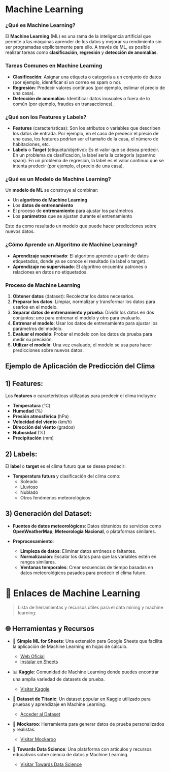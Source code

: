 
# Machine Learning

### ¿Qué es Machine Learning?

El **Machine Learning** (ML) es una rama de la inteligencia artificial que permite a las máquinas aprender de los datos y mejorar su rendimiento sin ser programadas explícitamente para ello. A través de ML, es posible realizar tareas como **clasificación**, **regresión** y **detección de anomalías**.

### Tareas Comunes en Machine Learning
- **Clasificación**: Asignar una etiqueta o categoría a un conjunto de datos (por ejemplo, identificar si un correo es spam o no).
- **Regresión**: Predecir valores continuos (por ejemplo, estimar el precio de una casa).
- **Detección de anomalías**: Identificar datos inusuales o fuera de lo común (por ejemplo, fraudes en transacciones).

### ¿Qué son los Features y Labels?

- **Features** (características): Son los atributos o variables que describen los datos de entrada. Por ejemplo, en el caso de predecir el precio de una casa, los features podrían ser el tamaño de la casa, el número de habitaciones, etc.
- **Labels** o **Target** (etiqueta/objetivo): Es el valor que se desea predecir. En un problema de clasificación, la label sería la categoría (spam/no spam). En un problema de regresión, la label es el valor continuo que se intenta predecir (por ejemplo, el precio de una casa).

### ¿Qué es un Modelo de Machine Learning?

Un **modelo de ML** se construye al combinar:
- Un **algoritmo de Machine Learning**
- Los **datos de entrenamiento**
- El proceso de **entrenamiento** para ajustar los parámetros
- Los **parámetros** que se ajustan durante el entrenamiento

Esto da como resultado un modelo que puede hacer predicciones sobre nuevos datos.

### ¿Cómo Aprende un Algoritmo de Machine Learning?

- **Aprendizaje supervisado**: El algoritmo aprende a partir de datos etiquetados, donde ya se conoce el resultado (la label o target).
- **Aprendizaje no supervisado**: El algoritmo encuentra patrones o relaciones en datos no etiquetados.

### Proceso de Machine Learning

1. **Obtener datos** (dataset): Recolectar los datos necesarios.
2. **Preparar los datos**: Limpiar, normalizar y transformar los datos para usarlos en el modelo.
3. **Separar datos de entrenamiento y prueba**: Dividir los datos en dos conjuntos: uno para entrenar el modelo y otro para evaluarlo.
4. **Entrenar el modelo**: Usar los datos de entrenamiento para ajustar los parámetros del modelo.
5. **Evaluar el modelo**: Probar el modelo con los datos de prueba para medir su precisión.
6. **Utilizar el modelo**: Una vez evaluado, el modelo se usa para hacer predicciones sobre nuevos datos.

## Ejemplo de Aplicación de Predicción del Clima

## 1) **Features**:
Los **features** o características utilizadas para predecir el clima incluyen:

- **Temperatura** (°C)
- **Humedad** (%)
- **Presión atmosférica** (hPa)
- **Velocidad del viento** (km/h)
- **Dirección del viento** (grados)
- **Nubosidad** (%)
- **Precipitación** (mm)

## 2) **Labels**:
El **label** o **target** es el clima futuro que se desea predecir:

- **Temperatura futura** y clasificación del clima como:
  - Soleado
  - Lluvioso
  - Nublado
  - Otros fenómenos meteorológicos

## 3) **Generación del Dataset**:
- **Fuentes de datos meteorológicos**: 
  Datos obtenidos de servicios como **OpenWeatherMap**, **Meteorología Nacional**, o plataformas similares.
  
- **Preprocesamiento**:
  - **Limpieza de datos**: Eliminar datos erróneos o faltantes.
  - **Normalización**: Escalar los datos para que las variables estén en rangos similares.
  - **Ventanas temporales**: Crear secuencias de tiempo basadas en datos meteorológicos pasados para predecir el clima futuro.

# 🔗 Enlaces de Machine Learning

> Lista de herramientas y recursos útiles para el data mining y machine learning:

## 🌐 Herramientas y Recursos

- 🌟 **Simple ML for Sheets**: Una extensión para Google Sheets que facilita la aplicación de Machine Learning en hojas de cálculo.
  - [Web Oficial](https://simplemlforsheets.com/)
  - [Instalar en Sheets](https://workspace.google.com/marketplace/app/simple_ml_for_sheets/685936641092)

- 📊 **Kaggle**: Comunidad de Machine Learning donde puedes encontrar una amplia variedad de datasets de prueba.
  - [Visitar Kaggle](https://www.kaggle.com/)

- 🚢 **Dataset de Titanic**: Un dataset popular en Kaggle utilizado para pruebas y aprendizaje en Machine Learning.
  - [Acceder al Dataset](https://www.kaggle.com/datasets/brendan45774/test-file)

- 🔧 **Mockaroo**: Herramienta para generar datos de prueba personalizados y realistas.
  - [Visitar Mockaroo](https://www.mockaroo.com/)

- 📖 **Towards Data Science**: Una plataforma con artículos y recursos educativos sobre ciencia de datos y Machine Learning.
  - [Visitar Towards Data Science](https://towardsdatascience.com/)

